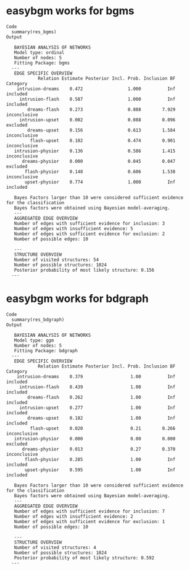 # easybgm works for bgms

    Code
      summary(res_bgms)
    Output
      
       BAYESIAN ANALYSIS OF NETWORKS 
       Model type: ordinal 
       Number of nodes: 5 
       Fitting Package: bgms 
      --- 
       EDGE SPECIFIC OVERVIEW 
                Relation Estimate Posterior Incl. Prob. Inclusion BF     Category
        intrusion-dreams    0.472                 1.000          Inf     included
         intrusion-flash    0.587                 1.000          Inf     included
            dreams-flash    0.273                 0.888        7.929 inconclusive
         intrusion-upset    0.002                 0.088        0.096     excluded
            dreams-upset    0.156                 0.613        1.584 inconclusive
             flash-upset    0.102                 0.474        0.901 inconclusive
       intrusion-physior    0.136                 0.586        1.415 inconclusive
          dreams-physior    0.000                 0.045        0.047     excluded
           flash-physior    0.148                 0.606        1.538 inconclusive
           upset-physior    0.774                 1.000          Inf     included
      
       Bayes Factors larger than 10 were considered sufficient evidence for the classification 
       Bayes factors were obtained using Bayesian model-averaging. 
       --- 
       AGGREGATED EDGE OVERVIEW 
       Number of edges with sufficient evidence for inclusion: 3 
       Number of edges with insufficient evidence: 5 
       Number of edges with sufficient evidence for exclusion: 2 
       Number of possible edges: 10 
       
       --- 
       STRUCTURE OVERVIEW 
       Number of visited structures: 54 
       Number of possible structures: 1024 
       Posterior probability of most likely structure: 0.156 
      ---

# easybgm works for bdgraph

    Code
      summary(res_bdgraph)
    Output
      
       BAYESIAN ANALYSIS OF NETWORKS 
       Model type: ggm 
       Number of nodes: 5 
       Fitting Package: bdgraph 
      --- 
       EDGE SPECIFIC OVERVIEW 
                Relation Estimate Posterior Incl. Prob. Inclusion BF     Category
        intrusion-dreams    0.379                  1.00          Inf     included
         intrusion-flash    0.439                  1.00          Inf     included
            dreams-flash    0.262                  1.00          Inf     included
         intrusion-upset    0.277                  1.00          Inf     included
            dreams-upset    0.182                  1.00          Inf     included
             flash-upset    0.020                  0.21        0.266 inconclusive
       intrusion-physior    0.000                  0.00        0.000     excluded
          dreams-physior    0.013                  0.27        0.370 inconclusive
           flash-physior    0.285                  1.00          Inf     included
           upset-physior    0.595                  1.00          Inf     included
      
       Bayes Factors larger than 10 were considered sufficient evidence for the classification 
       Bayes factors were obtained using Bayesian model-averaging. 
       --- 
       AGGREGATED EDGE OVERVIEW 
       Number of edges with sufficient evidence for inclusion: 7 
       Number of edges with insufficient evidence: 2 
       Number of edges with sufficient evidence for exclusion: 1 
       Number of possible edges: 10 
       
       --- 
       STRUCTURE OVERVIEW 
       Number of visited structures: 4 
       Number of possible structures: 1024 
       Posterior probability of most likely structure: 0.592 
      ---

